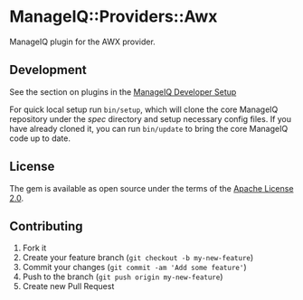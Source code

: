 # ManageIQ::Providers::Awx

<!-- [![CI](https://github.com/ManageIQ/manageiq-providers-awx/actions/workflows/ci.yaml/badge.svg)](https://github.com/ManageIQ/manageiq-providers-awx/actions/workflows/ci.yaml)
[![Maintainability](https://api.codeclimate.com/v1/badges/fc704a8f0a6a627f5b67/maintainability)](https://codeclimate.com/github/ManageIQ/manageiq-providers-awx/maintainability)
[![Test Coverage](https://api.codeclimate.com/v1/badges/fc704a8f0a6a627f5b67/test_coverage)](https://codeclimate.com/github/ManageIQ/manageiq-providers-awx/test_coverage)

[![Chat](https://badges.gitter.im/Join%20Chat.svg)](https://gitter.im/ManageIQ/manageiq-providers-awx?utm_source=badge&utm_medium=badge&utm_campaign=pr-badge&utm_content=badge)

[![Build history for master branch](https://buildstats.info/github/chart/ManageIQ/manageiq-providers-awx?branch=master&buildCount=50&includeBuildsFromPullRequest=false&showstats=false)](https://github.com/ManageIQ/manageiq-providers-awx/actions?query=branch%3Amaster) -->

ManageIQ plugin for the AWX provider.

## Development

See the section on plugins in the [ManageIQ Developer Setup](http://manageiq.org/docs/guides/developer_setup/plugins)

For quick local setup run `bin/setup`, which will clone the core ManageIQ repository under the *spec* directory and setup necessary config files. If you have already cloned it, you can run `bin/update` to bring the core ManageIQ code up to date.

## License

The gem is available as open source under the terms of the [Apache License 2.0](http://www.apache.org/licenses/LICENSE-2.0).

## Contributing

1. Fork it
2. Create your feature branch (`git checkout -b my-new-feature`)
3. Commit your changes (`git commit -am 'Add some feature'`)
4. Push to the branch (`git push origin my-new-feature`)
5. Create new Pull Request
